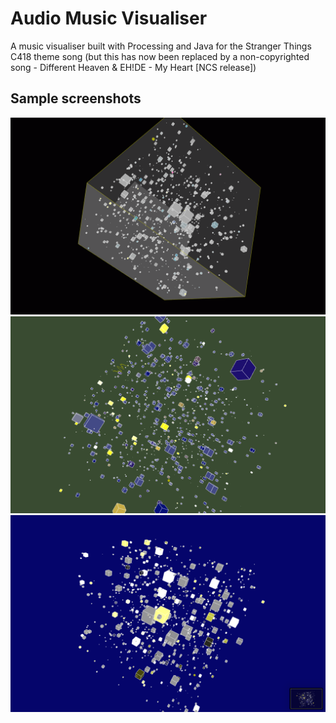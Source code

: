 # Audio Music Visualiser
A music visualiser built with Processing and Java for the Stranger Things C418 theme song (but this has now been replaced by a non-copyrighted song - Different Heaven & EH!DE -  My Heart [NCS release])

## Sample screenshots

![alt text](https://github.com/rethamlai/boxed-in/blob/main/Sample/S1.png?raw=true)
![alt text](https://github.com/rethamlai/boxed-in/blob/main/Sample/S2.png?raw=true)
![alt text](https://github.com/rethamlai/boxed-in/blob/main/Sample/S3.png?raw=true)
